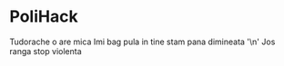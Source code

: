 # PoliHack

Tudorache o are mica
Imi bag pula in tine 
stam pana dimineata 
'\n' Jos ranga stop violenta
